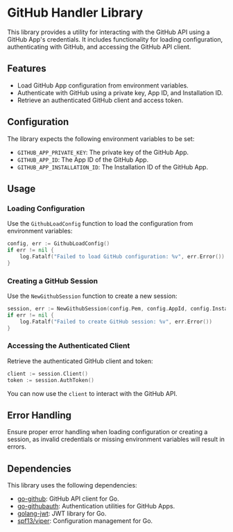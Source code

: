 # GitHub Handler Library

This library provides a utility for interacting with the GitHub API using a GitHub App's credentials. It includes functionality for loading configuration, authenticating with GitHub, and accessing the GitHub API client.

## Features

- Load GitHub App configuration from environment variables.
- Authenticate with GitHub using a private key, App ID, and Installation ID.
- Retrieve an authenticated GitHub client and access token.

## Configuration

The library expects the following environment variables to be set:

- `GITHUB_APP_PRIVATE_KEY`: The private key of the GitHub App.
- `GITHUB_APP_ID`: The App ID of the GitHub App.
- `GITHUB_APP_INSTALLATION_ID`: The Installation ID of the GitHub App.

## Usage

### Loading Configuration

Use the `GithubLoadConfig` function to load the configuration from environment variables:

```go
config, err := GithubLoadConfig()
if err != nil {
    log.Fatalf("Failed to load GitHub configuration: %v", err.Error())
}
```

### Creating a GitHub Session

Use the `NewGithubSession` function to create a new session:

```go
session, err := NewGithubSession(config.Pem, config.AppId, config.InstallId)
if err != nil {
    log.Fatalf("Failed to create GitHub session: %v", err.Error())
}
```

### Accessing the Authenticated Client

Retrieve the authenticated GitHub client and token:

```go
client := session.Client()
token := session.AuthToken()
```

You can now use the `client` to interact with the GitHub API.

## Error Handling

Ensure proper error handling when loading configuration or creating a session, as invalid credentials or missing environment variables will result in errors.

## Dependencies

This library uses the following dependencies:

- [go-github](https://github.com/google/go-github): GitHub API client for Go.
- [go-githubauth](https://github.com/jferrl/go-githubauth): Authentication utilities for GitHub Apps.
- [golang-jwt](https://github.com/golang-jwt/jwt): JWT library for Go.
- [spf13/viper](https://github.com/spf13/viper): Configuration management for Go.
